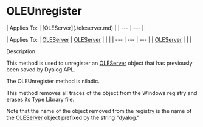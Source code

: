 




<h1 class="heading"><span class="name">OLEUnregister</span></h1>
| Applies To: | [OLEServer](./oleserver.md) |
| --- | ---  |

| Applies To: | [OLEServer](./oleserver.md) | [OLEServer](./oleserver.md) |  |  |
| --- | --- | ---  |
| [OLEServer](./oleserver.md) |  |  |


Description


This method is used to unregister an [OLEServer](./oleserver.md) object that has previously been saved by Dyalog APL.


The OLEUnregister method is niladic.


This method removes all traces of the object from the Windows registry and erases its Type Library file.


Note that the name of the object removed from the registry is the name of the [OLEServer](./oleserver.md) object prefixed by the string "dyalog."




